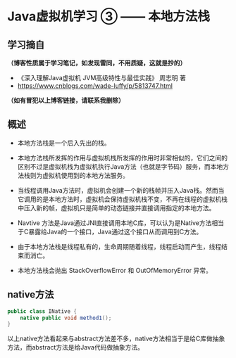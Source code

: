 # Java虚拟机学习 ③ —— 本地方法栈

## 学习摘自

**（博客性质属于学习笔记，如发现雷同，不用质疑，这就是抄的）**

* 《深入理解Java虚拟机  JVM高级特性与最佳实践》  周志明 著
* https://www.cnblogs.com/wade-luffy/p/5813747.html

**（如有冒犯以上博客链接，请联系我删除）**



## 概述

* 本地方法栈是一个后入先出的栈。

* 本地方法栈所发挥的作用与虚拟机栈所发挥的作用时非常相似的，它们之间的区别不过是虚拟机栈为虚拟机执行Java方法（也就是字节码）服务，而本地方法栈则为虚拟机使用到的本地方法服务。
* 当线程调用Java方法时，虚拟机会创建一个新的栈帧并压入Java栈。然而当它调用的是本地方法时，虚拟机会保持虚拟机栈不变，不再在线程的虚拟机栈中压入新的帧，虚拟机只是简单的动态链接并直接调用指定的本地方法。
* Navtive 方法是Java通过JNI直接调用本地C库，可以认为是Native方法相当于C暴露给Java的一个接口，Java通过这个接口从而调用到C方法。
* 由于本地方法栈是线程私有的，生命周期随着线程，线程启动而产生，线程结束而消亡。
* 本地方法栈会抛出 StackOverflowError 和 OutOfMemoryError 异常。



## native方法

```java
public class INative {
    native public void method1();
}
```

以上native方法看起来与abstract方法差不多，native方法相当于是给C库做抽象方法，而abstract方法是给Java代码做抽象方法。




















